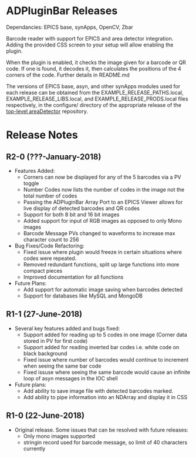 ADPluginBar Releases
=====================

Dependancies: EPICS base, synApps, OpenCV, Zbar

Barcode reader with support for EPICS and area detector integration.
Adding the provided CSS screen to your setup will allow enabling the plugin.

 When the plugin is enabled, it checks
the image given for a barcode or QR code. If one is found, it decodes it, then
calculates the positions of the 4 corners of the code. Further details in README.md


The versions of EPICS base, asyn, and other synApps modules used for each release can be obtained from 
the EXAMPLE_RELEASE_PATHS.local, EXAMPLE_RELEASE_LIBS.local, and EXAMPLE_RELEASE_PRODS.local
files respectively, in the configure/ directory of the appropriate release of the 
[top-level areaDetector](https://github.com/areaDetector/areaDetector) repository.

Release Notes
=============
R2-0 (???-January-2018)
----
* Features Added:
	* Corners can now be displayed for any of the 5 barcodes via a PV toggle
	* Number Codes now lists the number of codes in the image not the total number of codes
	* Passing the ADPluginBar Array Port to an EPICS Viewer allows for live display of detected barcodes and QR codes
	* Support for both 8 bit and 16 bit images
	* Added support for input of RGB images as opposed to only Mono images
	* Barcode Message PVs changed to waveforms to increase max character count to 256
* Bug Fixes/Code Refactoring:
	* Fixed issue where plugin would freeze in certain situations where codes were repeated.
	* Removed redundant functions, split up large functions into more compact pieces
	* Improved documentation for all functions
* Future Plans:
	* Add support for automatic image saving when barcodes detected
	* Support for databases like MySQL and MongoDB

R1-1 (27-June-2018)
----
* Several key features added and bugs fixed:
	* Support added for reading up to 5 codes in one image (Corner data stored in PV for first code)
	* Support added for reading inverted bar codes i.e. white code on black background
	* Fixed issue where number of barcodes would continue to increment when seeing the same bar code
	* Fixed issuse where seeing the same barcode would cause an infinite loop of asyn messages in the IOC shell
* Future plans:
	* Add ability to save image file with detected barcodes marked.
	* Add ability to pipe information into an NDArray and display it in CSS

R1-0 (22-June-2018)
----
* Original release. Some issues that can be resolved with future releases:
    * Only mono images supported
    * stringin record used for barcode message, so limit of 40 characters currently

